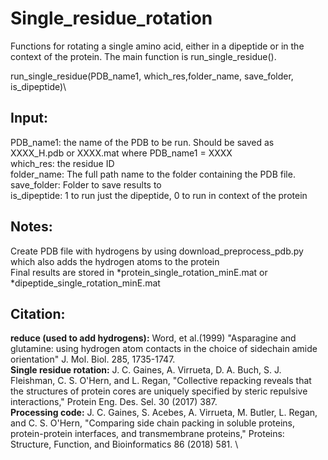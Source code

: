 # Single_residue_rotation

Functions for rotating a single amino acid, either in a dipeptide or in the context of the protein. The main function is run_single_residue().

run_single_residue(PDB_name1, which_res,folder_name, save_folder, is_dipeptide)\
## Input:
PDB_name1: the name of the PDB to be run. Should be saved as XXXX_H.pdb or XXXX.mat where PDB_name1 = XXXX\
which_res: the residue ID\
folder_name: The full path name to the folder containing the PDB file.\
save_folder: Folder to save results to \
is_dipeptide: 1 to run just the dipeptide, 0 to run in context of the protein

## Notes:
Create PDB file with hydrogens by using download_preprocess_pdb.py which also adds the hydrogen atoms to the protein\
Final results are stored in \*protein_single_rotation_minE.mat or \*dipeptide_single_rotation_minE.mat

## Citation:
**reduce (used to add hydrogens):** Word, et al.(1999) "Asparagine and glutamine: using hydrogen atom contacts in the choice of sidechain amide orientation" J. Mol. Biol. 285, 1735-1747.\
**Single residue rotation:** J. C. Gaines, A. Virrueta, D. A. Buch, S. J. Fleishman, C. S. O'Hern, and L. Regan, "Collective repacking reveals that the structures of protein cores are uniquely specified by steric repulsive interactions," Protein Eng. Des. Sel. 30 (2017) 387.\
**Processing code:** J. C. Gaines, S. Acebes, A. Virrueta, M. Butler, L. Regan, and C. S. O'Hern, "Comparing side chain packing in soluble proteins, protein-protein interfaces, and transmembrane proteins," Proteins: Structure, Function, and Bioinformatics 86 (2018) 581. \
